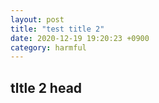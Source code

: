 ```yaml
---
layout: post
title: "test title 2"
date: 2020-12-19 19:20:23 +0900
category: harmful
---
```


## tltle 2 head